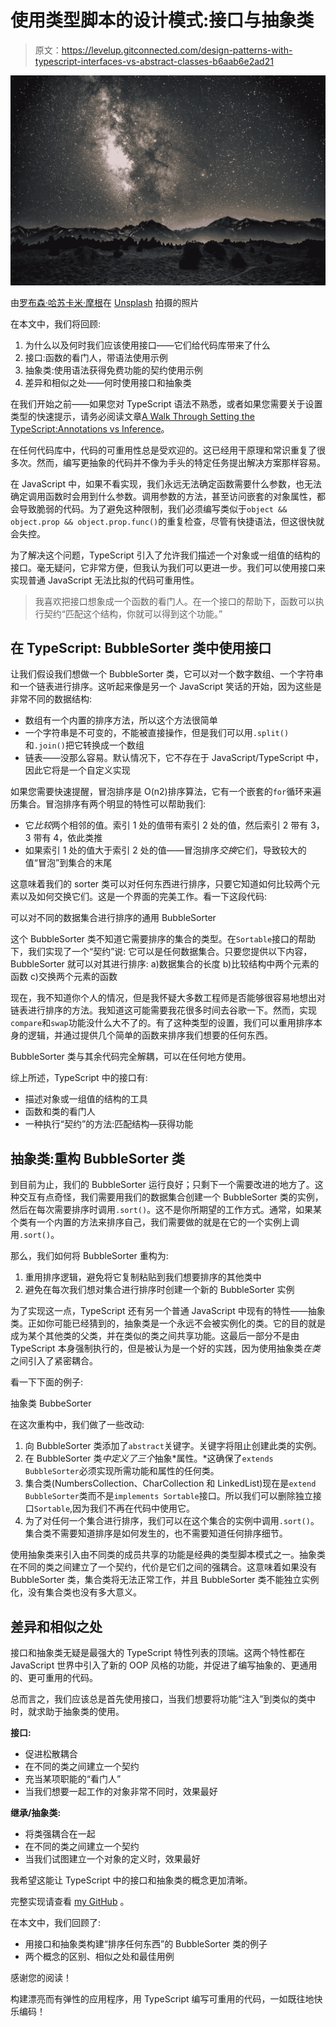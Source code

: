 # 使用类型脚本的设计模式:接口与抽象类

> 原文：<https://levelup.gitconnected.com/design-patterns-with-typescript-interfaces-vs-abstract-classes-b6aab6e2ad21>

![](img/285db18f33025554d6a59e47dcda7229.png)

由[罗布森·哈苏卡米·摩根](https://unsplash.com/@robsonhmorgan?utm_source=medium&utm_medium=referral)在 [Unsplash](https://unsplash.com?utm_source=medium&utm_medium=referral) 拍摄的照片

在本文中，我们将回顾:

1.  为什么以及何时我们应该使用接口——它们给代码库带来了什么
2.  接口:函数的看门人，带语法使用示例
3.  抽象类:使用语法获得免费功能的契约使用示例
4.  差异和相似之处——何时使用接口和抽象类

在我们开始之前——如果您对 TypeScript 语法不熟悉，或者如果您需要关于设置类型的快速提示，请务必阅读文章[A Walk Through Setting the TypeScript:Annotations vs Inference](/a-walk-through-setting-the-types-in-typescript-annotations-vs-inference-1da62e7492ae)。

在任何代码库中，代码的可重用性总是受欢迎的。这已经用干原理和常识重复了很多次。然而，编写更抽象的代码并不像为手头的特定任务提出解决方案那样容易。

在 JavaScript 中，如果不看实现，我们永远无法确定函数需要什么参数，也无法确定调用函数时会用到什么参数。调用参数的方法，甚至访问嵌套的对象属性，都会导致脆弱的代码。为了避免这种限制，我们必须编写类似于`object && object.prop && object.prop.func()`的重复检查，尽管有快捷语法，但这很快就会失控。

为了解决这个问题，TypeScript 引入了允许我们描述一个对象或一组值的结构的接口。毫无疑问，它非常方便，但我认为我们可以更进一步。我们可以使用接口来实现普通 JavaScript 无法比拟的代码可重用性。

> 我喜欢把接口想象成一个函数的看门人。在一个接口的帮助下，函数可以执行契约“匹配这个结构，你就可以得到这个功能。”

## 在 TypeScript: BubbleSorter 类中使用接口

让我们假设我们想做一个 BubbleSorter 类，它可以对一个数字数组、一个字符串和一个链表进行排序。这听起来像是另一个 JavaScript 笑话的开始，因为这些是非常不同的数据结构:

*   数组有一个内置的排序方法，所以这个方法很简单
*   一个字符串是不可变的，不能被直接操作，但是我们可以用`.split()`和`.join()`把它转换成一个数组
*   链表——没那么容易。默认情况下，它不存在于 JavaScript/TypeScript 中，因此它将是一个自定义实现

如果您需要快速提醒，冒泡排序是 O(n2)排序算法，它有一个嵌套的`for`循环来遍历集合。冒泡排序有两个明显的特性可以帮助我们:

*   它*比较*两个相邻的值。索引 1 处的值带有索引 2 处的值，然后索引 2 带有 3，3 带有 4，依此类推
*   如果索引 1 处的值大于索引 2 处的值——冒泡排序*交换*它们，导致较大的值“冒泡”到集合的末尾

这意味着我们的 sorter 类可以对任何东西进行排序，只要它知道如何比较两个元素以及如何交换它们。这是一个界面的完美工作。看一下这段代码:

可以对不同的数据集合进行排序的通用 BubbleSorter

这个 BubbleSorter 类不知道它需要排序的集合的类型。在`Sortable`接口的帮助下，我们实现了一个“契约”说:
它可以是任何数据集合。只要您提供以下内容，BubbleSorter 就可以对其进行排序:
a)数据集合的长度
b)比较结构中两个元素的函数
c)交换两个元素的函数

现在，我不知道你个人的情况，但是我怀疑大多数工程师是否能够很容易地想出对链表进行排序的方法。我知道这可能需要我花很多时间去谷歌一下。然而，实现`compare`和`swap`功能没什么大不了的。有了这种类型的设置，我们可以重用排序本身的逻辑，并通过提供几个简单的函数来排序我们想要的任何东西。

BubbleSorter 类与其余代码完全解耦，可以在任何地方使用。

综上所述，TypeScript 中的接口有:

*   描述对象或一组值的结构的工具
*   函数和类的看门人
*   一种执行“契约”的方法:匹配结构—获得功能

## 抽象类:重构 BubbleSorter 类

到目前为止，我们的 BubbleSorter 运行良好；只剩下一个需要改进的地方了。这种交互有点奇怪，我们需要用我们的数据集合创建一个 BubbleSorter 类的实例，然后在每次需要排序时调用`.sort()`。这不是你所期望的工作方式。通常，如果某个类有一个内置的方法来排序自己，我们需要做的就是在它的一个实例上调用`.sort()`。

那么，我们如何将 BubbleSorter 重构为:

1.  重用排序逻辑，避免将它复制粘贴到我们想要排序的其他类中
2.  避免在每次我们想对集合进行排序时创建一个新的 BubbleSorter 实例

为了实现这一点，TypeScript 还有另一个普通 JavaScript 中现有的特性——抽象类。正如你可能已经猜到的，抽象类是一个永远不会被实例化的类。它的目的就是成为某个其他类的父类，并在类似的类之间共享功能。这最后一部分不是由 TypeScript 本身强制执行的，但是被认为是一个好的实践，因为使用抽象类*在类*之间引入了紧密耦合。

看一下下面的例子:

抽象类 BubbeSorter

在这次重构中，我们做了一些改动:

1.  向 BubbleSorter 类添加了`abstract`关键字。关键字将阻止创建此类的实例。
2.  在 BubbleSorter 类*中定义了三个*抽象*属性。*这确保了`extends BubbleSorter`必须实现所需功能和属性的任何类。
3.  集合类(NumbersCollection、CharCollection 和 LinkedList)现在是`extend BubbleSorter`类而不是`implements Sortable`接口。所以我们可以删除独立接口`Sortable`,因为我们不再在代码中使用它。
4.  为了对任何一个集合进行排序，我们可以在这个集合的实例中调用`.sort()`。集合类不需要知道排序是如何发生的，也不需要知道任何排序细节。

使用抽象类来引入由不同类的成员共享的功能是经典的类型脚本模式之一。抽象类在不同的类之间建立了一个契约，代价是它们之间的强耦合。这意味着如果没有 BubbleSorter 类，集合类将无法正常工作，并且 BubbleSorter 类不能独立实例化，没有集合类也没有多大意义。

## 差异和相似之处

接口和抽象类无疑是最强大的 TypeScript 特性列表的顶端。这两个特性都在 JavaScript 世界中引入了新的 OOP 风格的功能，并促进了编写抽象的、更通用的、更可重用的代码。

总而言之，我们应该总是首先使用接口，当我们想要将功能“注入”到类似的类中时，就求助于抽象类的使用。

**接口:**

*   促进松散耦合
*   在不同的类之间建立一个契约
*   充当某项职能的“看门人”
*   当我们想要一起工作的对象非常不同时，效果最好

**继承/抽象类:**

*   将类强耦合在一起
*   在不同的类之间建立一个契约
*   当我们试图建立一个对象的定义时，效果最好

我希望这能让 TypeScript 中的接口和抽象类的概念更加清晰。

完整实现请查看 [my GitHub](https://github.com/arstrel/sorting-anything) 。

在本文中，我们回顾了:

*   用接口和抽象类构建“排序任何东西”的 BubbleSorter 类的例子
*   两个概念的区别、相似之处和最佳用例

感谢您的阅读！

构建漂亮而有弹性的应用程序，用 TypeScript 编写可重用的代码，一如既往地快乐编码！